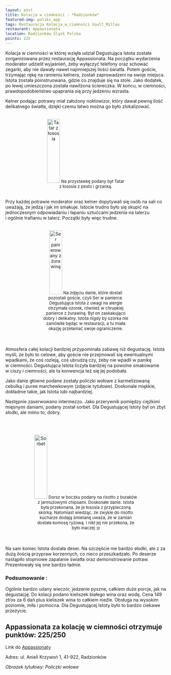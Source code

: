 ```yaml
---
layout: post
title: Kolacja w ciemności - *Radzionków*
featured-img: poliki_app
tags: Restauracja Kolacja_w_ciemności Gault_Millau
restaurant: Appassionata
location: Radzionków Śląsk Polska
points: 225
---
```

Kolacja w ciemności w&nbsp;której wzięła udział Degustująca Istota została zorganizowana przez
restaurację Appassionata.
Na początku wydarzenia moderator udzielił wyjaśnień, żeby wyłączyć telefony oraz schować zegarki,
aby nie dawały nawet najmniejszej ilości światła.
 Potem goście, trzymając rękę na ramieniu kelnera, zostali zaprowadzeni na swoje miejsca.
Istota została poinstruowana, gdzie co znajduje się na stole.
Jako dodatek, po lewej umieszczona została nawilżona ściereczka. W&nbsp;końcu, w&nbsp;ciemności, prawdopodobieństwo
upaprania się przy jedzeniu wzrasta.

Kelner podając potrawy miał założony noktowizor, który dawał pewną ilość delikatnego światła,
 dzięki czemu łatwo można go było zlokalizować.
<br />&ensp;&ensp;&ensp;
<center><div style="width:55%">
   <img src="{{site.img_url}}/assets/img/posts/tatar_losos.jpg" alt="Tatar z łososia" height="200px" width="40px" />
   <font size="2">
       Na przystawkę podany był Tatar z&nbsp;łososia z&nbsp;pesto i&nbsp;grzanką.
   </font>
</div></center>
<br />

Przy każdej potrawie moderator oraz kelner dopytywali się osób na sali co uważają, że jedzą i&nbsp;jak im smakuje.
 Istocie trudno było się skupić na jednoczesnym odpowiadaniu i&nbsp;łapaniu sztućcami jedzenia na talerzu
  i&nbsp;ogólnie trafianiu w&nbsp;talerz. Początki były więc trudne.
<br />&ensp;&ensp;&ensp;
<center><div style="width:55%">
   <img src="{{site.img_url}}/assets/img/posts/ser_z_zurawina.jpg" alt="Ser panierowany z żurawiną" height="200px" width="40px" />
   <font size="2">
Na zdjęciu danie, które dostali pozostali goście, czyli Ser w panierce.
 Degustująca Istota z&nbsp;uwagi na alergie otrzymała ozorek, również w&nbsp;chrupkiej panierce z&nbsp;żurawiną.
  Był on zaskakująco dobry i&nbsp;delikatny. Istota nigdy by ozorka nie zamówiła będąc w&nbsp;restauracji,
  a&nbsp;tu miała okazję przełamać swoje ograniczenie.
   </font>
</div></center>
<br />&ensp;&ensp;&ensp;

Atmosfera całej kolacji bardziej przypominała zabawę niż degustację.
Istota myśli, że było to celowe, aby goście nie przejmowali się ewentualnymi wpadkami,
 że coś rozleją, coś ubrudzą czy, żeby nie wpadli w panikę w&nbsp;ciemności.
 Degustująca Istota liczyła bardziej na powolne smakowanie w&nbsp;ciszy i&nbsp;ciemności,
  ale ta konwencja też się jej podobała.

Jako danie główne podane zostały policzki wołowe z&nbsp;karmelizowaną cebulką i&nbsp;puree marchewkowym
 (zdjęcie tytułowe).
 Doskonale miękkie, dokładnie takie, jak Istota lubi najbardziej.

Następnie zaserwowano intermezzo. Jako przerywnik pomiędzy ciężkimi mięsnymi daniami,
 podany został sorbet. Dla Degustującej Istoty był on zbyt słodki, ale mimo to, dobry.

<br />&ensp;&ensp;&ensp;
<center><div style="width:65%">
   <img src="{{site.img_url}}/assets/img/posts/dorsz_z_boczkiem.jpg" alt="Sorbet" height="200px" width="40px" />
   <font size="2">
    Dorsz w&nbsp;boczku podany na risotto z&nbsp;buraków z&nbsp;jarmużowymi chipsami.
Doskonałe danie. Istota była przekonana, że je łososia z&nbsp;przypieczoną skórką.
Natomiast wiedząc, że zwykle do risotto kucharze dodają śmietanę uważa, że w zamian dostała komosę ryżową.
 I&nbsp;nikt jej nie przekona, że było inaczej :p
   </font>
</div></center>
<br />&ensp;&ensp;&ensp;

Na sam koniec Istota dostała deser. Na szczęście nie bardzo słodki,
ale z&nbsp;za dużą ilością przypraw korzennych, co nieco przeszkadzało.
Po deserze nastąpiło stopniowe zapalanie światła oraz demonstrowanie potraw. Prezentowały się one bardzo ładnie.

### Podsumowanie :
Ogólnie bardzo udany wieczór, jedzenie pyszne, całkiem duże porcje, jak na degustację.
 Do kolacji podano kieliszek białego wina oraz wodę.
 Cena  149 zł/os za 6 dań plus kieliszek wina to całkiem nieźle.
 Obsługa na wysokim poziomie, miła i&nbsp;pomocna.
 Dla Degustującej Istoty było to bardzo ciekawe przeżycie.

## Appassionata za kolację w ciemności otrzymuje punktów: **225/250**
Link do [Appassionaty]

Adres:
ul. Anieli Krzywoń 1,
41-922, Radzionków

_Obrazek tytułowy: Policzki wołowe_

[Appassionaty]: https://appassionata.com.pl/
